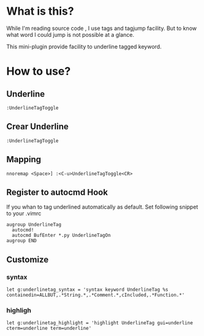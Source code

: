What is this?
==================================
While I'm reading source code , I use tags and tagjump facility.
But to know what word I could jump is not possible at a glance.

This mini-plugin provide facility to underline tagged keyword.

How to use?
================================
Underline
----------------------
    :UnderlineTagToggle

Crear Underline
----------------------
    :UnderlineTagToggle

Mapping
----------------------

    nnoremap <Space>] :<C-u>UnderlineTagToggle<CR>

Register to autocmd Hook
-------------------------
If you whan to tag underlined automatically as default.
Set following snippet to your .vimrc

    augroup UnderlineTag
      autocmd!
      autocmd BufEnter *.py UnderlineTagOn
    augroup END

Customize
-------------------------
### syntax

    let g:underlinetag_syntax = 'syntax keyword UnderlineTag %s containedin=ALLBUT,.*String.*,.*Comment.*,cIncluded,.*Function.*'

### highligh

    let g:underlinetag_highlight = 'highlight UnderlineTag gui=underline cterm=underline term=underline'

